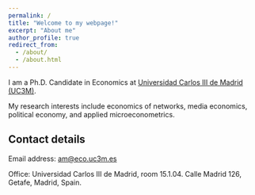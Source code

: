 ```yaml
---
permalink: /
title: "Welcome to my webpage!"
excerpt: "About me"
author_profile: true
redirect_from: 
  - /about/
  - /about.html
---
```




I am a Ph.D. Candidate in Economics at [Universidad Carlos III de Madrid (UC3M)](http://economics.uc3m.es/).

My research interests include economics of networks, media economics, political economy, and applied microeconometrics. 



Contact details
---


Email address: <a href="mailto:am@eco.uc3m.es">am@eco.uc3m.es</a>


Office: Universidad Carlos III de Madrid, room 15.1.04. Calle Madrid 126, Getafe, Madrid, Spain. 

